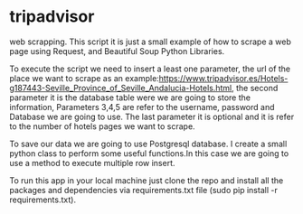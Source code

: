 # tripadvisor

web scrapping.
This script it is just a small example of how to scrape a web page using Request, and Beautiful Soup Python Libraries.

To execute the script we need to insert a least one parameter, the url of the place we want to scrape as an example:https://www.tripadvisor.es/Hotels-g187443-Seville_Province_of_Seville_Andalucia-Hotels.html, the second parameter it is the database table were we are going to store the information,
Parameters 3,4,5 are refer to the username, password and Database we are going to use. The last parameter it is optional and it is refer to the number of hotels pages we want to scrape.

To save our data we are going to use Postgresql database. I create a small python class to perform some useful functions.In this case we are going to use a method to execute multiple row insert.

To run this app in your local machine just clone the repo and install all the packages and dependencies via requirements.txt file (sudo pip install -r requirements.txt).

